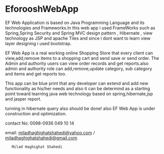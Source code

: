 # EforooshWebApp

EF Web Application is based on Java Programming Language and its technologies and Frameworks.In this web app i used FrameWorks
such as Spring,Spring Security and Spring MVC design pattern , Hibernate , view technology as JSP and apache Tiles and since i 
dont want to learn view layer designing i used bootstrap.

EF Web App is a real working online Shopping Store that every client can view,add,remove items to a shopping cart and send save or send order.
The Admin and authority users can view order records and get reports.also admin and authority role can add,remove,update category,
sub category and items and get reports too.

This app can be blue print that any developer can extend and add new functionality as his/her needs and also it can be determind
as a starting point toward learning java web technology based  on spring,hibernate,jsp and jasper report.

tunning in hibernate query also should be done!
also EF Web App is under construction and optimization.

contact No: 0098-0936 049 10 14

email: miladhaghighatshahedi@yahoo.com /
       miladhaghighatshahedi@gmail.com
       
       Milad Haghighat Shahedi
